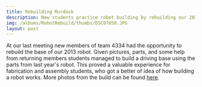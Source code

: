 ```yaml
---
title: Rebuilding Murdock
description: New students practice robot building by rebuilding our 2013 robot 
img: /albums/RobotRebuild/thumbs/DSC07050.JPG
layout: post
---
```

At our last meeting new members of team 4334 had the opportunity to rebuild the base of our 2013 robot. Given pictures, parts, and some help from returning members students managed to build a driving base using the parts from last year's robot. This proved a valuable experience for fabrication and assembly students, who got a better of idea of how building a robot works. More photos from the build can be found [here](/2013/11/20/robot-rebuild/).
